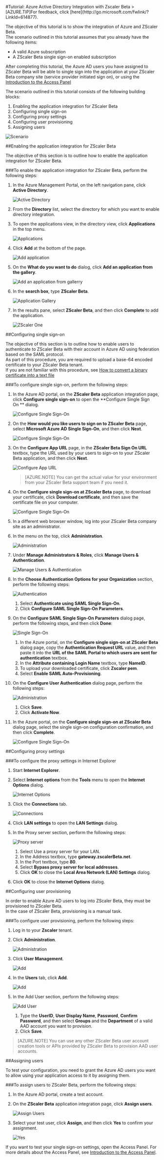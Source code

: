 <properties pageTitle="Tutorial: Azure Active Directory Integration with Zscaler Beta | Microsoft Azure" description="Learn how to use Zscaler Beta with Azure Active Directory to enable single sign-on, automated provisioning, and more!." services="active-directory" authors="MarkusVi"  documentationCenter="na" manager="stevenpo"/>
<tags ms.service="active-directory" ms.devlang="na" ms.topic="article" ms.tgt_pltfrm="na" ms.workload="identity" ms.date="08/01/2015" ms.author="markvi" />
#Tutorial: Azure Active Directory Integration with Zscaler Beta
>[AZURE.TIP]For feedback, click [here](http://go.microsoft.com/fwlink/?LinkId=614877).
  
The objective of this tutorial is to show the integration of Azure and ZScaler Beta.  
The scenario outlined in this tutorial assumes that you already have the following items:

-   A valid Azure subscription
-   A ZScaler Beta single sign-on enabled subscription
  
After completing this tutorial, the Azure AD users you have assigned to ZScaler Beta will be able to single sign into the application at your ZScaler Beta company site (service provider initiated sign on), or using the [Introduction to the Access Panel](https://msdn.microsoft.com/library/dn308586)
  
The scenario outlined in this tutorial consists of the following building blocks:

1.  Enabling the application integration for ZScaler Beta
2.  Configuring single sign-on
3.  Configuring proxy settings
4.  Configuring user provisioning
5.  Assigning users

![Scenario](./media/active-directory-saas-zscaler-beta-tutorial/IC800223.png "Scenario")

##Enabling the application integration for ZScaler Beta
  
The objective of this section is to outline how to enable the application integration for ZScaler Beta.

###To enable the application integration for ZScaler Beta, perform the following steps:

1.  In the Azure Management Portal, on the left navigation pane, click **Active Directory**.

    ![Active Directory](./media/active-directory-saas-zscaler-beta-tutorial/IC700993.png "Active Directory")

2.  From the **Directory** list, select the directory for which you want to enable directory integration.

3.  To open the applications view, in the directory view, click **Applications** in the top menu.

    ![Applications](./media/active-directory-saas-zscaler-beta-tutorial/IC700994.png "Applications")

4.  Click **Add** at the bottom of the page.

    ![Add application](./media/active-directory-saas-zscaler-beta-tutorial/IC749321.png "Add application")

5.  On the **What do you want to do** dialog, click **Add an application from the gallery**.

    ![Add an application from gallerry](./media/active-directory-saas-zscaler-beta-tutorial/IC749322.png "Add an application from gallerry")

6.  In the **search box**, type **ZScaler Beta**.

    ![Application Gallery](./media/active-directory-saas-zscaler-beta-tutorial/IC800224.png "Application Gallery")

7.  In the results pane, select **ZScaler Beta**, and then click **Complete** to add the application.

    ![ZScaler One](./media/active-directory-saas-zscaler-beta-tutorial/IC800216.png "ZScaler One")

##Configuring single sign-on
  
The objective of this section is to outline how to enable users to authenticate to ZScaler Beta with their account in Azure AD using federation based on the SAML protocol.  
As part of this procedure, you are required to upload a base-64 encoded certificate to your ZScaler Beta tenant.  
If you are not familiar with this procedure, see [How to convert a binary certificate into a text file](http://youtu.be/PlgrzUZ-Y1o)

###To configure single sign-on, perform the following steps:

1.  In the Azure AD portal, on the **ZScaler Beta** application integration page, click **Configure single sign-on** to open the **Configure Single Sign On ** dialog.

    ![Configure Single Sign-On](./media/active-directory-saas-zscaler-beta-tutorial/IC800225.png "Configure Single Sign-On")

2.  On the **How would you like users to sign on to ZScaler Beta** page, select **Microsoft Azure AD Single Sign-On**, and then click **Next**.

    ![Configure Single Sign-On](./media/active-directory-saas-zscaler-beta-tutorial/IC800226.png "Configure Single Sign-On")

3.  On the **Configure App URL** page, in the **ZScaler Beta Sign On URL** textbox, type the URL used by your users to sign-on to your ZScaler Beta application, and then click **Next**.

    ![Configure App URL](./media/active-directory-saas-zscaler-beta-tutorial/IC800227.png "Configure App URL")

    >[AZURE.NOTE] You can get the actual value for your environment from your ZScaler Beta support team if you need it.

4.  On the **Configure single sign-on at ZScaler Beta** page, to download your certificate, click **Download certificate**, and then save the certificate file on your computer.

    ![Configure Single Sign-On](./media/active-directory-saas-zscaler-beta-tutorial/IC800228.png "Configure Single Sign-On")

5.  In a different web browser window, log into your ZScaler Beta company site as an administrator.

6.  In the menu on the top, click **Administration**.

    ![Administration](./media/active-directory-saas-zscaler-beta-tutorial/IC800206.png "Administration")

7.  Under **Manage Administrators & Roles**, click **Manage Users & Authentication**.

    ![Manage Users & Authentication](./media/active-directory-saas-zscaler-beta-tutorial/IC800207.png "Manage Users & Authentication")

8.  In the **Choose Authentication Options for your Organization** section, perform the following steps:

    ![Authentication](./media/active-directory-saas-zscaler-beta-tutorial/IC800208.png "Authentication")

    1.  Select **Authenticate using SAML Single Sign-On**.
    2.  Click **Configure SAML Single Sign-On Parameters**.

9.  On the **Configure SAML Single Sign-On Parameters** dialog page, perform the following steps, and then click **Done**:

    ![Single Sign-On](./media/active-directory-saas-zscaler-beta-tutorial/IC800209.png "Single Sign-On")

    1.  In the Azure portal, on the **Configure single sign-on at ZScaler Beta** dialog page, copy the **Authentication Request URL** value, and then paste it into the **URL of the SAML Portal to which users are sent for authentication** textbox.
    2.  In the **Attribute containing Login Name** textbox, type **NameID**.
    3.  To upload your downloaded certificate, click **Zscaler pem**.
    4.  Select **Enable SAML Auto-Provisioning**.

10. On the **Configure User Authentication** dialog page, perform the following steps:

    ![Administration](./media/active-directory-saas-zscaler-beta-tutorial/IC800210.png "Administration")

    1.  Click **Save**.
    2.  Click **Activate Now**.

11. In the Azure portal, on the **Configure single sign-on at ZScaler Beta** dialog page, select the single sign-on configuration confirmation, and then click **Complete**.

    ![Configure Single Sign-On](./media/active-directory-saas-zscaler-beta-tutorial/IC800229.png "Configure Single Sign-On")

##Configuring proxy settings

###To configure the proxy settings in Internet Explorer

1.  Start **Internet Explorer**.

2.  Select **Internet options** from the **Tools** menu to open the **Internet Options** dialog.

    ![Internet Options](./media/active-directory-saas-zscaler-beta-tutorial/IC769492.png "Internet Options")

3.  Click the **Connections** tab.

    ![Connections](./media/active-directory-saas-zscaler-beta-tutorial/IC769493.png "Connections")

4.  Click **LAN settings** to open the **LAN Settings** dialog.

5.  In the Proxy server section, perform the following steps:

    ![Proxy server](./media/active-directory-saas-zscaler-beta-tutorial/IC769494.png "Proxy server")

    1.  Select Use a proxy server for your LAN.
    2.  In the Address textbox, type **gateway.zscalerBeta.net**.
    3.  In the Port textbox, type **80**.
    4.  Select **Bypass proxy server for local addresses**.
    5.  Click **OK** to close the **Local Area Network (LAN) Settings** dialog.

6.  Click **OK** to close the **Internet Options** dialog.

##Configuring user provisioning
  
In order to enable Azure AD users to log into ZScaler Beta, they must be provisioned to ZScaler Beta.  
In the case of ZScaler Beta, provisioning is a manual task.

###To configure user provisioning, perform the following steps:

1.  Log in to your **Zscaler** tenant.

2.  Click **Administration**.

    ![Administration](./media/active-directory-saas-zscaler-beta-tutorial/IC781035.png "Administration")

3.  Click **User Management**.

    ![Add](./media/active-directory-saas-zscaler-beta-tutorial/IC781037.png "Add")

4.  In the **Users** tab, click **Add**.

    ![Add](./media/active-directory-saas-zscaler-beta-tutorial/IC781037.png "Add")

5.  In the Add User section, perform the following steps:

    ![Add User](./media/active-directory-saas-zscaler-beta-tutorial/IC781038.png "Add User")

    1.  Type the **UserID**, **User Display Name**, **Password**, **Confirm Password**, and then select **Groups** and the **Department** of a valid AAD account you want to provision.
    2.  Click **Save**.

>[AZURE.NOTE] You can use any other ZScaler Beta user account creation tools or APIs provided by ZScaler Beta to provision AAD user accounts.

##Assigning users
  
To test your configuration, you need to grant the Azure AD users you want to allow using your application access to it by assigning them.

###To assign users to ZScaler Beta, perform the following steps:

1.  In the Azure AD portal, create a test account.

2.  On the **ZScaler Beta** application integration page, click **Assign users**.

    ![Assign Users](./media/active-directory-saas-zscaler-beta-tutorial/IC800230.png "Assign Users")

3.  Select your test user, click **Assign**, and then click **Yes** to confirm your assignment.

    ![Yes](./media/active-directory-saas-zscaler-beta-tutorial/IC767830.png "Yes")
  
If you want to test your single sign-on settings, open the Access Panel. For more details about the Access Panel, see [Introduction to the Access Panel](https://msdn.microsoft.com/library/dn308586).
